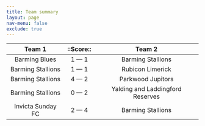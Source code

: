 ```yaml
---
title: Team summary
layout: page
nav-menu: false
exclude: true
---
```




|      Team 1       |  ::Score::  |              Team 2              |
|:-----------------:|:-----------:|:--------------------------------:|
|   Barming Blues   | 1 &mdash; 1 |        Barming Stallions         |
| Barming Stallions | 1 &mdash; 1 |         Rubicon Limerick         |
| Barming Stallions | 4 &mdash; 2 |        Parkwood Jupitors         |
| Barming Stallions | 0 &mdash; 2 | Yalding and Laddingford Reserves |
| Invicta Sunday FC | 2 &mdash; 4 |        Barming Stallions         |

 <br /><br /><br />